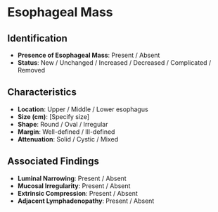 
# Esophageal Mass

## Identification
- **Presence of Esophageal Mass**: Present / Absent
- **Status**: New / Unchanged / Increased / Decreased / Complicated / Removed

## Characteristics
- **Location**: Upper / Middle / Lower esophagus
- **Size (cm)**: [Specify size]
- **Shape**: Round / Oval / Irregular
- **Margin**: Well-defined / Ill-defined
- **Attenuation**: Solid / Cystic / Mixed

## Associated Findings
- **Luminal Narrowing**: Present / Absent
- **Mucosal Irregularity**: Present / Absent
- **Extrinsic Compression**: Present / Absent
- **Adjacent Lymphadenopathy**: Present / Absent
